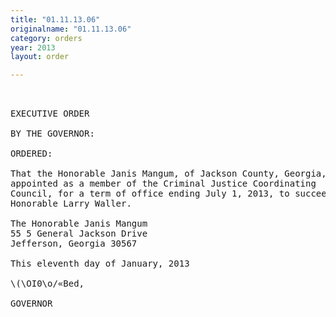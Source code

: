 ```yaml
---
title: "01.11.13.06"
originalname: "01.11.13.06"
category: orders
year: 2013
layout: order

---
```

<pre>
 

EXECUTIVE ORDER

BY THE GOVERNOR:

ORDERED:

That the Honorable Janis Mangum, of Jackson County, Georgia, is
appointed as a member of the Criminal Justice Coordinating
Council, for a term of office ending July 1, 2013, to succeed the
Honorable Larry Waller.

The Honorable Janis Mangum
55 5 General Jackson Drive
Jefferson, Georgia 30567

This eleventh day of January, 2013

\(\OI0\o/«Bed,

GOVERNOR

</pre>
